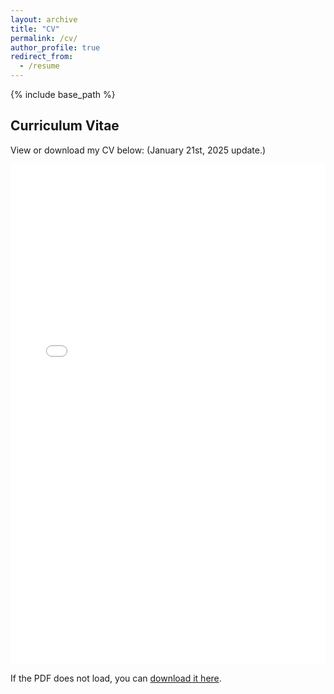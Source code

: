 ```yaml
---
layout: archive
title: "CV"
permalink: /cv/
author_profile: true
redirect_from:
  - /resume
---
```


{% include base_path %}

<h2>Curriculum Vitae</h2>

<p>View or download my CV below: (January 21st, 2025 update.)</p>

<!-- Embed the PDF -->
<iframe src="/files/resume.pdf" width="100%" height="800px" style="border:none;"></iframe>
<p>If the PDF does not load, you can <a href="/files/resume.pdf" target="_blank">download it here</a>.</p>